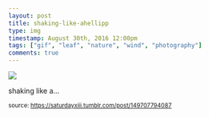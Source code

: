 ```yaml
---
layout: post
title: shaking-like-ahellipp
type: img
timestamp: August 30th, 2016 12:00pm
tags: ["gif", "leaf", "nature", "wind", "photography"]
comments: true
---
```

<img src="https://saturdayxiii.github.io/media/149707794087.gif"/>

shaking like a&hellip;
 
  
<small>source: https://saturdayxiii.tumblr.com/post/149707794087</small>